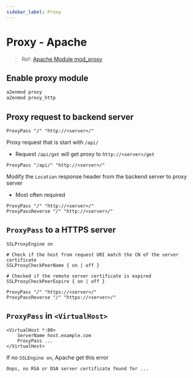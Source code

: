 ```yaml
---
sidebar_label: Proxy
---
```


# Proxy - Apache

> Ref: [Apache Module mod_proxy](https://httpd.apache.org/docs/2.4/mod/mod_proxy.html)

## Enable proxy module

```bash
a2enmod proxy
a2enmod proxy_http
```

## Proxy request to backend server

```apacheconf
ProxyPass "/" "http://<server>/"
```

Proxy request that is start with `/api/`

- Request `/api/get` will get proxy to `http://<server>/get`

```apacheconf
ProxyPass "/api/" "http://<server>/"
```

Modify the `Location` response header from the backend server to proxy server

- Most often required

```apacheconf
ProxyPass "/" "http://<server>/"
ProxyPassReverse "/" "http://<server>/"
```

## `ProxyPass` to a HTTPS server

```apacheconf
SSLProxyEngine on

# Check if the host from request URI match the CN of the server certificate
SSLProxyCheckPeerName { on | off }

# Checked if the remote server certificate is expired
SSLProxyCheckPeerExpire { on | off }

ProxyPass "/" "https://<server>/"
ProxyPassReverse "/" "https://<server>/"
```

## `ProxyPass` in `<VirtualHost>`

```apacheconf
<VirtualHost *:80>
    ServerName host.example.com
    ProxyPass ...
</VirtualHost>
```

If no `SSLEngine on`, Apache get this error

```
Oops, no RSA or DSA server certificate found for ...
```
